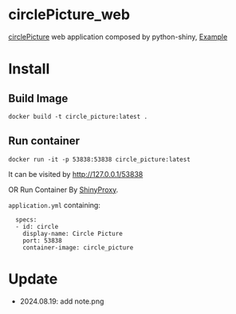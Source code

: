 # circlePicture_web
[circlePicture](https://github.com/sanadamakomi/circlePicture) web application composed by python-shiny, [Example](https://makotofan.xyz/app/circle)

# Install 
## Build Image 
```
docker build -t circle_picture:latest .
```
## Run container
```
docker run -it -p 53838:53838 circle_picture:latest
```

It can be visited by http://127.0.0.1/53838

OR Run Container By [ShinyProxy](https://github.com/openanalytics/shinyproxy-shiny-for-python-demo).

`application.yml` containing:

```
  specs:
  - id: circle
    display-name: Circle Picture
    port: 53838
    container-image: circle_picture
```


# Update

* 2024.08.19: add note.png
